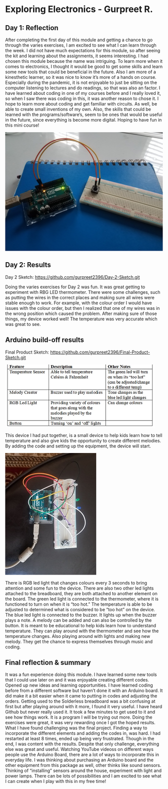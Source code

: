 # Exploring Electronics - Gurpreet R.

## Day 1: Reflection

After completing the first day of this module and getting a chance to go through the varies exercises, I am excited to see what I can learn through the week. I did not have much expectations for this module, so after seeing the kit and learning about the assignments, it seems interesting. I had chosen this module because the name was intriguing. To learn more when it comes to electronics, I thought it would be good to get some skills and learn some new tools that could be beneficial in the future. Also I am more of a kinesthetic learner, so it was nice to know it’s more of a hands on course. Especially during the pandemic, it is not enjoyable to just be sitting on the computer listening to lectures and do readings, so that was also an factor. I have learned about coding in one of my courses before and I really loved it, so when I saw there was coding in this, it was another reason to chose it. I hope to learn more about coding and get familiar with circuits. As well, be able to create small inventions of my own. Also, the skills that could be learned with the programs/software’s, seem to be ones that would be useful in the future, since everything is become more digital. Hoping to have fun in this mini course! 

![Day 1 Sketch Pic](images/day1.jpg "1st Day results!")

## Day 2: Results
Day 2 Sketch: https://github.com/gurpreet2396/Day-2-Sketch.git

Doing the varies exercises for Day 2 was fun. It was great getting to experiment with RBG LED thermometer. There were some challenges, such as putting the wires in the correct places and making sure all wires were stable enough to work. For example, with the colour order I would have issues with the colour order, but then I realized that one of my wires was in the wrong position which caused the problem. After making sure of those things, my device worked well! The temperature was very accurate which was great to see.

## Arduino build-off results

Final Product Sketch: https://github.com/gurpreet2396/Final-Product-Sketch.git

![Table of Features](images/table.jpg "Table of Features!")

This device I had put together, is a small device to help kids learn how to tell temperature and also give kids the opportunity to create different melodies. By adding the code and setting up the equipment, the device will start. 

![Set-up of Ardunino Board](images/setup.jpg "Set-up for the Final Product!")

There is RGB led light that changes colours every 3 seconds to bring attention and some fun to the device. There are also two other led lights attached to the breadboard, they are both attached to another element on the board. The green led light is connected to the thermometer, where it is functioned to turn on when it is “too hot.” The temperature is able to be adjusted to determined what is considered to be “too hot” on the device. The blue led light is connected to the buzzer. It lights up when the buzzer plays a note. A melody can be added and can also be controlled by the button. It is meant to be educational to help kids learn how to understand temperature. They can play around with the thermometer and see how the temperature changes. Also playing around with lights and making new melody. They get the chance to express themselves through music and coding. 

## Final reflection & summary
  It was a fun experience doing this module. I have learned some new tools that I could use later on and it was enjoyable creating different codes. Opened up new ideas and learning opportunities. I have learned coding before from a different software but haven’t done it with an Arduino board. It did make it a bit easier when it came to putting in codes and adjusting the orders. Getting used to the Solderless breadboard was a bit confusing at first but after playing around with it more, I found it very useful. I have heard Github but never really used it. It took a few minutes to get used to it and see how things work. It is a program I will be trying out more. Doing the exercises were great, it was very rewarding once I got the hoped results. What I have found challenging was the final project. Finding a way to incorporate the different elements and adding the codes in, was hard. I had restarted at least 8 times, ended up being very frustrated. Though in the end, I was content with the results. Despite that only challenge, everything else was great and useful. Watching YouTube videoss on different ways people use the Arduino Board, there are a lot of ways to incorporate this in everyday life. I was thinking about purchasing an Arduino board and the other equipment from this package as well, other thinks like sound sensors. Thinking of “installing” sensors around the house, experiment with light and power lamps. There can be lots of possibilities and I am excited to see what I can create when I play with this in my free time!

